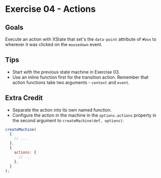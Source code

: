 # Exercise 04 - Actions

## Goals

Execute an action with XState that set's the `data-point` attribute of `#box` to wherever it was clicked on the `mousedown` event.

## Tips

- Start with the previous state machine in Exercise 03.
- Use an inline function first for the transition action. Remember that action functions take two arguments - `context` and `event`.

## Extra Credit

- Separate the action into its own named function.
- Configure the action in the machine in the `options.actions` property in the second argument to `createMachine(def, options)`:

```js
createMachine(
  {
    // ...
  },
  {
    actions: {
      // ...
    },
  }
);
```
